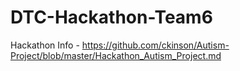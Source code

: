 # DTC-Hackathon-Team6

Hackathon Info - https://github.com/ckinson/Autism-Project/blob/master/Hackathon_Autism_Project.md
